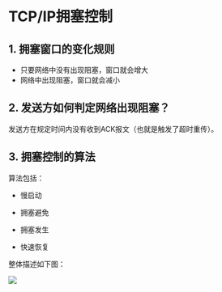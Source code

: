 # TCP/IP拥塞控制



## 1. 拥塞窗口的变化规则

- 只要网络中没有出现阻塞，窗口就会增大
- 网络中出现阻塞，窗口就会减小



## 2. 发送方如何判定网络出现阻塞？

发送方在规定时间内没有收到ACK报文（也就是触发了超时重传）。





## 3. 拥塞控制的算法

算法包括：

- 慢启动

- 拥塞避免

- 拥塞发生

- 快速恢复

整体描述如下图：



![](https://ask.qcloudimg.com/http-save/yehe-2513555/49807ba609f43f705025d3550d41ff34.jpeg?imageView2/2/w/1620)
